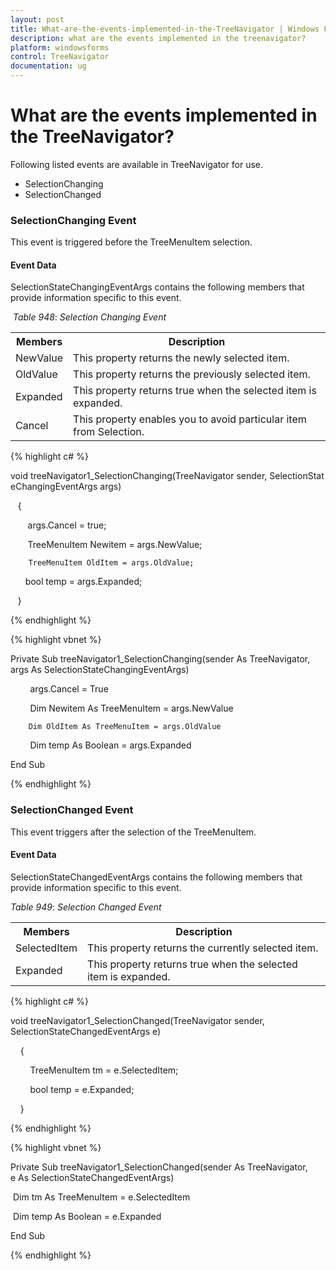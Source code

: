 ```yaml
---
layout: post
title: What-are-the-events-implemented-in-the-TreeNavigator | Windows Forms | Syncfusion
description: what are the events implemented in the treenavigator?
platform: windowsforms
control: TreeNavigator
documentation: ug
---
```


# What are the events implemented in the TreeNavigator?

Following listed events are available in TreeNavigator for use.

* SelectionChanging
* SelectionChanged

### SelectionChanging Event

This event is triggered before the TreeMenuItem selection.

#### Event Data

SelectionStateChangingEventArgs contains the following members that provide information specific to this event.

 _Table_ _948_: _Selection Changing Event_

<table>
<tr>
<th>
Members</th><th>
Description</th></tr>
<tr>
<td>
NewValue</td><td>
This property returns the newly selected item.</td></tr>
<tr>
<td>
OldValue</td><td>
This property returns the previously selected item.</td></tr>
<tr>
<td>
Expanded</td><td>
This property returns true when the selected item is expanded.</td></tr>
<tr>
<td>
Cancel</td><td>
This property enables you to avoid particular item from Selection.</td></tr>
</table>


{% highlight c# %}



void treeNavigator1_SelectionChanging(TreeNavigator sender, SelectionStateChangingEventArgs args)

   {

       args.Cancel = true;

       TreeMenuItem Newitem = args.NewValue;

        TreeMenuItem OldItem = args.OldValue;

       bool temp = args.Expanded;

   }


{% endhighlight %}


{% highlight vbnet %}



Private Sub treeNavigator1_SelectionChanging(sender As TreeNavigator, args As SelectionStateChangingEventArgs)



        args.Cancel = True

        Dim Newitem As TreeMenuItem = args.NewValue

        Dim OldItem As TreeMenuItem = args.OldValue

        Dim temp As Boolean = args.Expanded



End Sub


{% endhighlight %}


### SelectionChanged Event

This event triggers after the selection of the TreeMenuItem.

#### Event Data

SelectionStateChangedEventArgs contains the following members that provide information specific to this event.

_Table_ _949_: _Selection Changed Event_

<table>
<tr>
<th>
Members</th><th>
Description</th></tr>
<tr>
<td>
SelectedItem</td><td>
This property returns the currently selected item.</td></tr>
<tr>
<td>
Expanded</td><td>
This property returns true when the selected item is expanded.</td></tr>
</table>


{% highlight c# %}



void treeNavigator1_SelectionChanged(TreeNavigator sender, SelectionStateChangedEventArgs e)

    {

        TreeMenuItem tm = e.SelectedItem;

        bool temp = e.Expanded;

    }

{% endhighlight %}

{% highlight vbnet %}



Private Sub treeNavigator1_SelectionChanged(sender As TreeNavigator, e As SelectionStateChangedEventArgs)



   Dim tm As TreeMenuItem = e.SelectedItem

   Dim temp As Boolean = e.Expanded



End Sub

{% endhighlight %}

